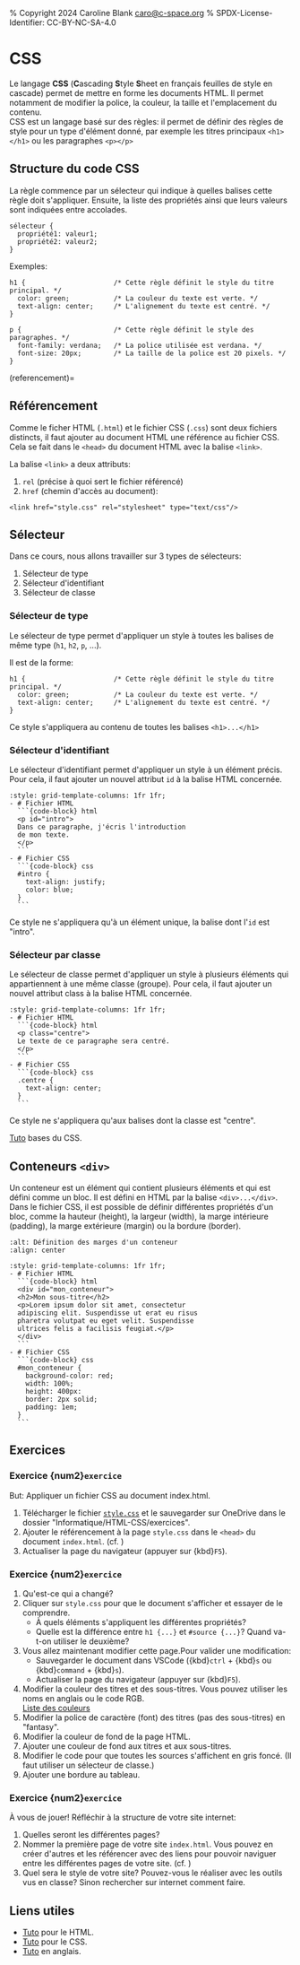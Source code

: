 % Copyright 2024 Caroline Blank <caro@c-space.org>
% SPDX-License-Identifier: CC-BY-NC-SA-4.0

# CSS

Le langage **CSS** (**C**ascading **S**tyle **S**heet en français feuilles de
style en cascade) permet de mettre en forme les documents HTML. Il permet
notamment de modifier la police, la couleur, la taille et l'emplacement du
contenu.\
CSS est un langage basé sur des règles: il permet de définir des règles de style
pour un type d'élément donné, par exemple les titres principaux `<h1></h1>` ou
les paragraphes `<p></p>`

## Structure du code CSS

La règle commence par un sélecteur qui indique à quelles balises cette règle
doit s'appliquer. Ensuite, la liste des propriétés ainsi que leurs valeurs sont
indiquées entre accolades.

```{code-block} css
sélecteur {
  propriété1: valeur1;
  propriété2: valeur2;
}
```

Exemples:

```{code-block} css
h1 {                      /* Cette règle définit le style du titre principal. */
  color: green;           /* La couleur du texte est verte. */
  text-align: center;     /* L'alignement du texte est centré. */
}
```

```{code-block} css
p {                       /* Cette règle définit le style des paragraphes. */
  font-family: verdana;   /* La police utilisée est verdana. */
  font-size: 20px;        /* La taille de la police est 20 pixels. */
}
```

(referencement)=
## Référencement

Comme le ficher HTML (`.html`) et le fichier CSS (`.css`) sont deux fichiers
distincts, il faut ajouter au document HTML une référence au fichier CSS. Cela
se fait dans le `<head>` du document HTML avec la balise `<link>`.

La balise `<link>` a deux attributs:

1. `rel` (précise à quoi sert le fichier référencé)
2. `href` (chemin d'accès au document):

```{code-block} html
<link href="style.css" rel="stylesheet" type="text/css"/>
```

## Sélecteur

Dans ce cours, nous allons travailler sur 3 types de sélecteurs:

1. Sélecteur de type
2. Sélecteur d'identifiant
3. Sélecteur de classe

### Sélecteur de type

Le sélecteur de type permet d'appliquer un style à toutes les balises de même
type (`h1`, `h2`, `p`, ...).

Il est de la forme:

```{code-block} css
h1 {                      /* Cette règle définit le style du titre principal. */
  color: green;           /* La couleur du texte est verte. */
  text-align: center;     /* L'alignement du texte est centré. */
}
```

Ce style s'appliquera au contenu de toutes les balises `<h1>...</h1>`

### Sélecteur d'identifiant

Le sélecteur d'identifiant permet d'appliquer un style à un élément précis. Pour
cela, il faut ajouter un nouvel attribut `id` à la balise HTML concernée.

````{list-grid}
:style: grid-template-columns: 1fr 1fr;
- # Fichier HTML
  ```{code-block} html
  <p id="intro">
  Dans ce paragraphe, j'écris l'introduction
  de mon texte.
  </p>
  ```
- # Fichier CSS
  ```{code-block} css
  #intro {
    text-align: justify;
    color: blue;
  }
  ```
````

Ce style ne s'appliquera qu'à un élément unique, la balise dont l'`id` est
"intro".

### Sélecteur par classe

Le sélecteur de classe permet d'appliquer un style à plusieurs éléments qui
appartiennent à une même classe (groupe). Pour cela, il faut ajouter un nouvel
attribut class à la balise HTML concernée.

````{list-grid}
:style: grid-template-columns: 1fr 1fr;
- # Fichier HTML
  ```{code-block} html
  <p class="centre">
  Le texte de ce paragraphe sera centré.
  </p>
  ```
- # Fichier CSS
  ```{code-block} css
  .centre {
    text-align: center;
  }
  ```
````

Ce style ne s'appliquera qu'aux balises dont la classe est "centre".

[Tuto](https://developer.mozilla.org/fr/docs/Learn/Getting_started_with_the_web/CSS_basics)
bases du CSS.

## Conteneurs `<div>`

Un conteneur est un élément qui contient plusieurs éléments et qui est défini
comme un bloc. Il est défini en HTML par la balise `<div>...</div>`. Dans le
fichier CSS, il est possible de définir différentes propriétés d'un bloc, comme
la hauteur (height), la largeur (width), la marge intérieure (padding), la marge
extérieure (margin) ou la bordure (border).

```{image} images/conteneur.png
:alt: Définition des marges d'un conteneur
:align: center
```

````{list-grid}
:style: grid-template-columns: 1fr 1fr;
- # Fichier HTML
  ```{code-block} html
  <div id="mon_conteneur">
  <h2>Mon sous-titre</h2>
  <p>Lorem ipsum dolor sit amet, consectetur
  adipiscing elit. Suspendisse ut erat eu risus
  pharetra volutpat eu eget velit. Suspendisse
  ultrices felis a facilisis feugiat.</p>
  </div>
  ```
- # Fichier CSS
  ```{code-block} css
  #mon_conteneur {
    background-color: red;
    width: 100%;
    height: 400px:
    border: 2px solid;
    padding: 1em;
  }
  ```
````

## Exercices

### Exercice {num2}`exercice`

But: Appliquer un fichier CSS au document index.html.

1. Télécharger le fichier [`style.css`](style.css) et le sauvegarder sur
   OneDrive dans le dossier "Informatique/HTML-CSS/exercices".
2. Ajouter le référencement à la page `style.css` dans le `<head>` du document
   `index.html`. (cf. [](#referencement))
3. Actualiser la page du navigateur (appuyer sur {kbd}`F5`).

### Exercice {num2}`exercice`

1. Qu'est-ce qui a changé?
2. Cliquer sur `style.css` pour que le document s'afficher et essayer de le
   comprendre.
    - À quels éléments s'appliquent les différentes propriétés?
    - Quelle est la différence entre `h1 {...}` et `#source {...}`? Quand
      va-t-on utiliser le deuxième?
3. Vous allez maintenant modifier cette page.Pour valider une modification:
    - Sauvegarder le document dans VSCode ({kbd}`ctrl` + {kbd}`s` ou
      {kbd}`command` + {kbd}`s`).
    - Actualiser la page du navigateur (appuyer sur {kbd}`F5`).
4. Modifier la couleur des titres et des sous-titres. Vous pouvez utiliser
   les noms en anglais ou le code RGB.\
   [Liste des couleurs](https://www.rapidtables.com/web/color/RGB_Color.html)
5. Modifier la police de caractère (font) des titres (pas des sous-titres) en
   "fantasy".
6. Modifier la couleur de fond de la page HTML.
7. Ajouter une couleur de fond aux titres et aux sous-titres.
8. Modifier le code pour que toutes les sources s'affichent en gris foncé.
   (Il faut utiliser un sélecteur de classe.)
9. Ajouter une bordure au tableau.

### Exercice {num2}`exercice`

À vous de jouer! Réfléchir à la structure de votre site internet:

1. Quelles seront les différentes pages?
2. Nommer la première page de votre site `index.html`. Vous pouvez en créer
   d'autres et les référencer avec des liens pour pouvoir naviguer entre les
   différentes pages de votre site. (cf. [](#hyperliens))
3. Quel sera le style de votre site? Pouvez-vous le réaliser avec les outils vus
   en classe? Sinon rechercher sur internet comment faire.

## Liens utiles

- [Tuto](https://developer.mozilla.org/fr/docs/Web/HTML) pour le HTML.
- [Tuto](https://developer.mozilla.org/fr/docs/Web/CSS) pour le CSS.
- [Tuto](https://www.w3schools.com/) en anglais.
